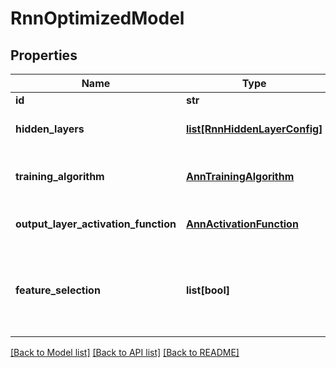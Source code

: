 # RnnOptimizedModel

## Properties
Name | Type | Description | Notes
------------ | ------------- | ------------- | -------------
**id** | **str** | Model id | [optional] 
**hidden_layers** | [**list[RnnHiddenLayerConfig]**](RnnHiddenLayerConfig.md) | List of hidden layers | [optional] 
**training_algorithm** | [**AnnTrainingAlgorithm**](AnnTrainingAlgorithm.md) | Algorithm on which model was trained | [optional] 
**output_layer_activation_function** | [**AnnActivationFunction**](AnnActivationFunction.md) | Activation function on output layer | [optional] 
**feature_selection** | **list[bool]** | А bool value for each input indicating whether that input is significant | [optional] 

[[Back to Model list]](../README.md#documentation-for-models) [[Back to API list]](../README.md#documentation-for-api-endpoints) [[Back to README]](../README.md)


